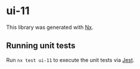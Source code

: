 # ui-11

This library was generated with [Nx](https://nx.dev).

## Running unit tests

Run `nx test ui-11` to execute the unit tests via [Jest](https://jestjs.io).
